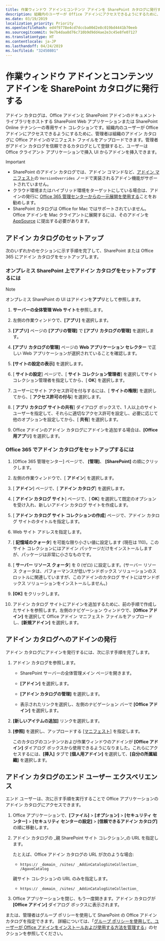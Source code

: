 ```yaml
---
title: 作業ウィンドウ アドインとコンテンツ アドインを SharePoint カタログに発行する
description: 組織内のユーザーが Office アドインにアクセスできるようにするために、管理者は組織のアドイン カタログに Office アドインのマニフェスト ファイルをアップロードできます。
ms.date: 03/19/2019
localization_priority: Priority
ms.openlocfilehash: ed4f9778e4cd7dccba00d2e8c019bd4441b70eeb
ms.sourcegitcommit: 9e7b4daa8d76c710b9d9dd4ae2e3c45e8fe07127
ms.translationtype: HT
ms.contentlocale: ja-JP
ms.lasthandoff: 04/24/2019
ms.locfileid: "32450801"
---
```

# <a name="publish-task-pane-and-content-add-ins-to-a-sharepoint-catalog"></a>作業ウィンドウ アドインとコンテンツ アドインを SharePoint カタログに発行する

アドイン カタログは、Office アドインと SharePoint アドインのドキュメント ライブラリをホストする SharePoint Web アプリケーションまたは SharePoint Online テナンシーの専用サイト コレクションです。組織内のユーザーが Office アドインにアクセスできるようにするために、管理者は組織のアドイン カタログに Office アドインのマニフェスト ファイルをアップロードできます。管理者がアドイン カタログを信頼できるカタログとして登録すると、ユーザーは Office クライアント アプリケーションで挿入 UI からアドインを挿入できます。

> [!IMPORTANT]
> - SharePoint のアドイン カタログでは、アドイン コマンドなど、[アドイン マニフェスト](../develop/add-in-manifests.md)の `VersionOverrides` ノードで実装されるアドイン機能がサポートされていません。
> - クラウド環境またはハイブリッド環境をターゲットにしている場合は、アドインの発行に [Office 365 管理センターからの一元展開を使用する](../publish/centralized-deployment.md)ことをお勧めします。
> - SharePoint カタログは Office for Mac ではサポートされていません。 Office アドインを Mac クライアントに展開するには、そのアドインを [AppSource](/office/dev/store/submit-to-the-office-store) に提出する必要があります。   

## <a name="set-up-an-add-in-catalog"></a>アドイン カタログのセットアップ

次のいずれかのセクションに示す手順を完了して、SharePoint または Office 365 にアドイン カタログをセットアップします。

### <a name="to-set-up-an-add-in-catalog-for-on-premises-sharepoint"></a>オンプレミス SharePoint 上でアドイン カタログをセットアップするには

> [!NOTE]
> オンプレミス SharePoint の UI はアドインを**アプリ**として参照します。

1. **サーバーの全体管理 Web サイト**を参照します。

2. 左側の作業ウィンドウで、**[アプリ]** を選択します。

3. **[アプリ]** ページの **[アプリの管理]** で **[アプリ カタログの管理]** を選択します。

4. **[アプリ カタログの管理]** ページの **Web アプリケーション セレクター** で正しい Web アプリケーションが選択されていることを確認します。

5. **[サイトの設定の表示]** を選択します。

6. [ **サイトの設定**] ページで、[ **サイト コレクション管理者**] を選択してサイト コレクション管理者を指定してから、[ **OK**] を選択します。

7. ユーザーにサイト アクセス許可を付与するには、[ **サイトの権限**] を選択してから、[ **アクセス許可の付与**] を選択します。

8. [ **アプリ カタログ サイトの共有**] ダイアログ ボックスで、1 人以上のサイト ユーザーを指定して、それらに適切なアクセス許可を設定し、必要に応じて他のオプションを設定してから、[  **共有**] を選択します。

9. Office アドインのアドイン カタログにアドインを追加する場合は、**[Office 用アプリ]** を選択します。

### <a name="to-set-up-an-add-in-catalog-on-office-365"></a>Office 365 でアドイン カタログをセットアップするには

1. [Office 365 管理センター] ページで、 **[管理]**、 **[SharePoint]** の順にクリックします。

2. 左側の作業ウィンドウで、[ **アドイン**] を選択します。

3. [ **アドイン**] ページで、[ **アドイン カタログ**] を選択します。

4. [ **アドイン カタログ サイト**] ページで、[ **OK**] を選択して既定のオプションを受け入れ、新しいアドイン カタログ サイトを作成します。

5. [ **アドイン カタログ サイト コレクションの作成**] ページで、アドイン カタログ サイトのタイトルを指定します。

6. Web サイト アドレスを指定します。

7. [ **記憶域のクォータ**] を可能な限り小さい値に設定します (現在は 110)。このサイト コレクションにはアドイン パッケージだけをインストールしますが、パッケージは非常に小さなものです。

8. [ **サーバー リソース クォータ**] を 0 (ゼロ) に設定します。(サーバー リソース クォータは、パフォーマンスが低いサンドボックス ソリューションのスロットルに関連していますが、このアドインのカタログ サイトにはサンドボックス ソリューションをインストールしません。)

9. **[OK]** をクリックします。

10. アドイン カタログ サイトにアドインを追加するために、前の手順で作成したサイトを参照します。左側のナビゲーション ウィンドウで、**[Office アドイン]** を選択して Office アドイン マニフェスト ファイルをアップロードし、**[新規アドイン]** を選択します。

## <a name="publish-an-add-in-to-an-add-in-catalog"></a>アドイン カタログへのアドインの発行

アドイン カタログにアドインを発行するには、次に示す手順を完了します。

1. アドイン カタログを参照します。

    - SharePoint サーバーの全体管理メイン ページを開きます。

    - **[アドイン]** を選択します。

    - **[アドイン カタログの管理]** を選択します。

    - 表示されたリンクを選択し、左側のナビゲーション バーで **[Office アドイン]** を選択します。

2. **[新しいアイテムの追加]** リンクを選択します。

3. **[参照]** を選択し、アップロードする [[マニフェスト]](../develop/add-in-manifests.md) を指定します。

    このカタログのコンテンツおよび作業ウィンドウのアドインが **[Office アドイン]** ダイアログ ボックスから使用できるようになりました。これらにアクセスするには、**[挿入]** タブで **[個人用アドイン]** を選択して、**[自分の所属組織]** を選択します。

## <a name="end-user-experience-with-the-add-in-catalog"></a>アドイン カタログのエンド ユーザー エクスペリエンス

エンド ユーザーは、次に示す手順を実行することで Office アプリケーションのアドイン カタログにアクセスできます。

1. Office アプリケーションで、**[ファイル]**  >  **[オプション]**  >  **[セキュリティ センター]**  >  **[セキュリティ センターの設定]**  >  **[信頼できるアドイン カタログ]** の順に移動します。

2. アドイン カタログの _親 SharePoint サイト コレクション_の URL を指定します。 

    たとえば、Office アドイン カタログの URL が次のような場合:

    - `https:// _domain_ /sites/ _AddinCatalogSiteCollection_ /AgaveCatalog`

    親サイト コレクションの URL のみを指定します。

    - `https:// _domain_ /sites/ _AddinCatalogSiteCollection_`

3. Office アプリケーションを閉じ、もう一度開きます。アドイン カタログが **[Office アドイン]** ダイアログ ボックスに表示されます。

または、管理者はグループ ポリシーを使用して SharePoint の Office アドイン カタログを指定できます。 詳細については、「[グループ ポリシーを使用して、ユーザーが Office アドインをインストールおよび使用する方法を管理する](/previous-versions/office/office-2013-resource-kit/jj219429(v=office.15)#using-group-policy-to-manage-how-users-can-install-and-use-apps-for-office)」のセクションを参照してください。
